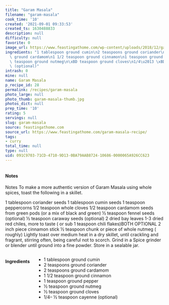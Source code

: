 ```yaml
---
title: "Garam Masala"
filename: "garam-masala"
cook_time: '10'
created: '2021-09-01 09:33:53'
created_ts: 1630488833
description: null
difficulty: null
favorite: 0
image_url: https://www.feastingathome.com/wp-content/uploads/2018/12/garam-masala-recipe-100-683x1024.jpg
ingredients: "1 tablespoon ground cumin\n2 teaspoons ground coriander\n2 teaspoons\
  \ ground cardamom\n1 1/2 teaspoon ground cinnamon\n1 teaspoon ground pepper\n\xBD\
  \ teaspoon ground nutmeg\n\xBD teaspoon ground cloves\n1/4\u2013 \xBD teaspoon cayenne\
  \ (optional)"
intrash: 0
mine: null
name: Garam Masala
p_recipe_id: 28
permalink: /recipes/garam-masala
photo_large: null
photo_thumb: garam-masala-thumb.jpg
photos_dict: null
prep_time: '10'
rating: 5
servings: null
slug: garam-masala
source: feastingathome.com
source_url: https://www.feastingathome.com/garam-masala-recipe/
tags:
- curry
total_time: null
type: null
uid: 091C9703-71CD-4710-9D13-0BA79AAB8724-10686-0000065A926CC623
---
```

<div class="large-8 medium-7 columns" id="writeup">		<div id="notes"><h4>Notes</h4>
<div class="box box-notes"><p>Notes
To make a more authentic version of Garam Masala using whole spices, toast the following in a skillet.</p>
<p>1 tablespoon coriander seeds
1 tablespoon cumin seeds
1 teaspoon peppercorns
1/2 teaspoon whole cloves
1/2 teaspoon cardamom seeds from green pods  (or a mix of black and green)
½ teaspoon fennel seeds (optional)
½ teaspoon caraway seeds (optional)
2 dried bay leaves
1-3 dried red chiles, more to taste ( or sub 1 teaspoon chili flakes)BOTH OPTIONAL
2 inch piece cinnamon stick
½ teaspoon chunk or piece of whole nutmeg ( roughly)
Lightly toast over medium heat in a dry skillet, until crackling and fragrant, stirring often, being careful not to scorch. Grind in a Spice grinder or blender until ground into a fine powder. Store in a sealable jar.</p>
</div></div>	</div><!-- #writeup -->
</div><!-- #row-one -->
<div class="row" id="row-two">	<div class="medium-4 small-5 columns" id="ingredients"><h4>Ingredients</h4><div class="box box-ingredients content"><ul>
<li>1 tablespoon ground cumin</li>
<li>2 teaspoons ground coriander</li>
<li>2 teaspoons ground cardamom</li>
<li>1 1/2 teaspoon ground cinnamon</li>
<li>1 teaspoon ground pepper</li>
<li>½ teaspoon ground nutmeg</li>
<li>½ teaspoon ground cloves</li>
<li>1/4– ½ teaspoon cayenne (optional)</li>
</ul>
</div>	</div>	<div class="medium-6 small-7 columns" id="directions">	</div>